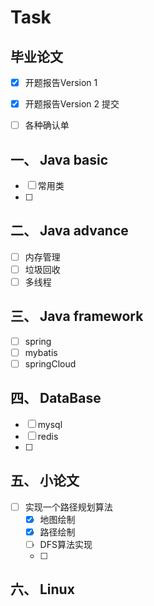 # Task

## 毕业论文

- [x] 开题报告Version 1
- [x] 开题报告Version 2 提交
- [ ] 各种确认单



## 一、 Java basic

- [ ] 常用类
- [ ] 



## 二、 Java advance

- [ ] 内存管理
- [ ] 垃圾回收
- [ ] 多线程

## 三、 Java framework

- [ ] spring
- [ ] mybatis
- [ ] springCloud

## 四、 DataBase

- [ ] mysql
- [ ] redis
- [ ] 

## 五、 小论文

- [ ] 实现一个路径规划算法
  - [x] 地图绘制
  - [x] 路径绘制
  - [ ] DFS算法实现
  - [ ] 

## 六、 Linux

